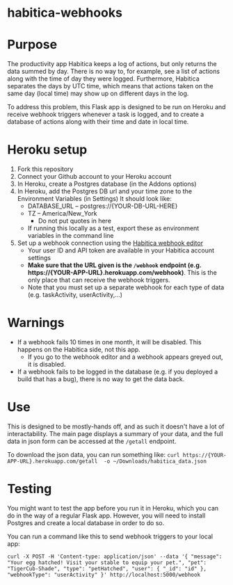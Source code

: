 # habitica-webhooks

# Purpose

The productivity app Habitica keeps a log of actions, but only returns the data summed by day. There is no way to, for example, see a list of actions along with the time of day they were logged. Furthermore, Habitica separates the days by UTC time, which means that actions taken on the same day (local time) may show up on different days in the log.

To address this problem, this Flask app is designed to be run on Heroku and receive webhook triggers whenever a task is logged, and to create a database of actions along with their time and date in local time.

# Heroku setup

1. Fork this repository
2. Connect your Github account to your Heroku account
3. In Heroku, create a Postgres database (in the Addons options)
4. In Heroku, add the Postgres DB url and your time zone to the Environment Variables (in Settings)
It should look like:
    - DATABASE_URL – postgres://{YOUR-DB-URL-HERE}
    - TZ – America/New_York
      - Do not put quotes in here
    - If running this locally as a test, export these as environment variables in the command line
5. Set up a webhook connection using the [Habitica webhook editor](https://robwhitaker.com/habitica-webhook-editor/)
    - Your user ID and API token are available in your Habitica account settings
    - **Make sure that the URL given is the `/webhook` endpoint (e.g. https://{YOUR-APP-URL}.herokuapp.com/webhook)**. This is the only place that can receive the webhook triggers.
    - Note that you must set up a separate webhook for each type of data (e.g. taskActivity, userActivity,...)

# Warnings

- If a webhook fails 10 times in one month, it will be disabled. This happens on the Habitica side, not this app.
    - If you go to the webhook editor and a webhook appears greyed out, it is disabled.
- If a webhook fails to be logged in the database (e.g. if you deployed a build that has a bug), there is no way to get the data back.
    
# Use

This is designed to be mostly-hands off, and as such it doesn't have a lot of interactability. The main page displays a summary of your data, and the full data in json form can be accessed at the `/getall` endpoint.

To download the json data, you can run something like: `curl https://{YOUR-APP-URL}.herokuapp.com/getall  -o ~/Downloads/habitica_data.json`

# Testing

You might want to test the app before you run it in Heroku, which you can do in the way of a regular Flask app. However, you will need to install Postgres and create a local database in order to do so.

You can run a command like this to send webhook triggers to your local app: 

  `curl -X POST -H 'Content-type: application/json' --data '{
          "message": "Your egg hatched! Visit your stable to equip your pet.",
          "pet": "TigerCub-Shade",
          "type": "petHatched",
          "user": {
              "_id": "id"
          },
         "webhookType": "userActivity"
      }' http://localhost:5000/webhook`
